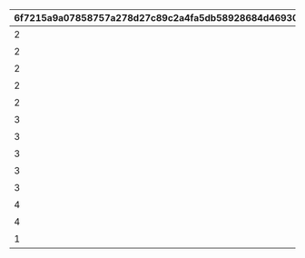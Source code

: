 |6f7215a9a07858757a278d27c89c2a4fa5db58928684d469301d16d724ee375b|1abe20db41b0897161da935e09e99b772f3d25c3da323d783c817700ed0678e4|55e166cb715658e93793c6d1db1d51cc1e6791d4b2f4fac7adc802ebd97d918b|99eaafae417717695c67818428f2e14ca93438921e0fccc7ef76e0b85df7e26a|d58031492fc364f13e6fa35c5a3e2c5337f5416fdf297a97e50c734b8f769e48|721a9d60184b8061918f553264342e38b0ae3e72b0ea8f99c78c02bb7030f228|ec914a158db81560fd5f0e459030ece8c3c5742ae5505fa4ecfeaa7382e39f74|6d641d091bd874ebc52274c2ac8d35b19708b189fd2a33399c7d6ee499c1e6bd|d6a7bff6a13c4b1f6db7be3e17a7c262eb4c55498b83cd2f6fc646e86d26fe0e|fa834e862af3a022254a3b73dac95b2e3c8a698d70b558eb30eb9ad9db0e2f0e|8cb897296240169093993f2a67eb8d825a1ae52e9bf88e8fdf4a010d9254cfd7|
| --- | --- | --- | --- | --- | --- | --- | --- | --- | --- | --- |
|2|0|5128071|0|91002|10128107|8|0|10128|二人だけの時間|25|
|2|5128071|5128072|0|91002|0|8|0|10128|新居の必須条件|25|
|2|5128072|5128073|0|91002|0|8|0|10128|本当は誰よりも|25|
|2|5128073|5128074|0|91002|0|8|0|10128|家族で大切に\nしたいこと|25|
|2|5128074|5128075|0|91002|0|8|0|10128|誓いの言葉|50|
|3|0|5128081|0|91002|10128107|8|0|10128|血の婚約報告|25|
|3|5128081|5128082|0|91002|0|8|0|10128|風来人の家探し|25|
|3|5128082|5128083|0|91002|0|8|0|10128|愛おしい時間|25|
|3|5128083|5128084|0|91002|0|8|0|10128|トーゴクの\n家族文化|25|
|3|5128084|5128085|0|91002|0|8|0|10128|飾らない愛を|50|
|4|5128075|5128091|0|0|0|0|5128085|10128|口約束は災いのもと|0|
|4|5128091|5128092|11001271|0|0|0|0|10128|譲れない家庭の味|0|
|1|0|5128161|0|0|10128107|0|0|10128|夢の語り部に誘われて|0|